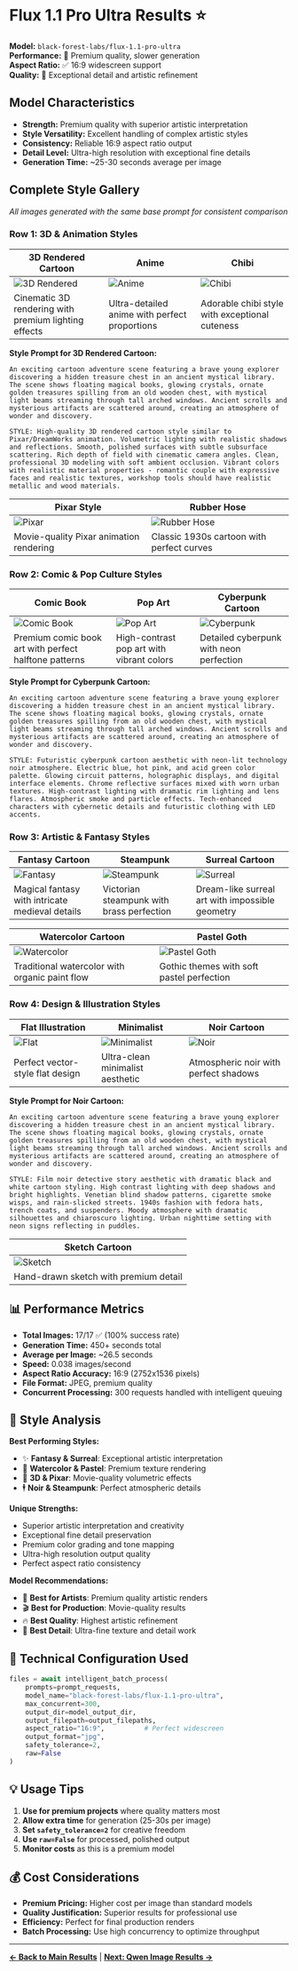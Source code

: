 # Flux 1.1 Pro Ultra Results ⭐

**Model:** `black-forest-labs/flux-1.1-pro-ultra`  
**Performance:** 🐌 Premium quality, slower generation  
**Aspect Ratio:** ✅ 16:9 widescreen support  
**Quality:** 🌟 Exceptional detail and artistic refinement  

## Model Characteristics

- **Strength:** Premium quality with superior artistic interpretation
- **Style Versatility:** Excellent handling of complex artistic styles
- **Consistency:** Reliable 16:9 aspect ratio output
- **Detail Level:** Ultra-high resolution with exceptional fine details
- **Generation Time:** ~25-30 seconds average per image

## Complete Style Gallery

*All images generated with the same base prompt for consistent comparison*

### Row 1: 3D & Animation Styles

| 3D Rendered Cartoon | Anime | Chibi |
|---------------------|-------|-------|
| ![3D Rendered](../output/pressure_test_300concurrent/flux-1.1-pro-ultra/3D_Rendered_Cartoon_flux-1.1-pro-ultra.jpg) | ![Anime](../output/pressure_test_300concurrent/flux-1.1-pro-ultra/Anime_flux-1.1-pro-ultra.jpg) | ![Chibi](../output/pressure_test_300concurrent/flux-1.1-pro-ultra/Chibi_flux-1.1-pro-ultra.jpg) |
| Cinematic 3D rendering with premium lighting effects | Ultra-detailed anime with perfect proportions | Adorable chibi style with exceptional cuteness |

**Style Prompt for 3D Rendered Cartoon:**
```
An exciting cartoon adventure scene featuring a brave young explorer discovering a hidden treasure chest in an ancient mystical library. The scene shows floating magical books, glowing crystals, ornate golden treasures spilling from an old wooden chest, with mystical light beams streaming through tall arched windows. Ancient scrolls and mysterious artifacts are scattered around, creating an atmosphere of wonder and discovery.

STYLE: High-quality 3D rendered cartoon style similar to Pixar/DreamWorks animation. Volumetric lighting with realistic shadows and reflections. Smooth, polished surfaces with subtle subsurface scattering. Rich depth of field with cinematic camera angles. Clean, professional 3D modeling with soft ambient occlusion. Vibrant colors with realistic material properties - romantic couple with expressive faces and realistic textures, workshop tools should have realistic metallic and wood materials.
```

| Pixar Style | Rubber Hose |
|-------------|-------------|
| ![Pixar](../output/pressure_test_300concurrent/flux-1.1-pro-ultra/Pixar_flux-1.1-pro-ultra.jpg) | ![Rubber Hose](../output/pressure_test_300concurrent/flux-1.1-pro-ultra/Rubber_Hose_flux-1.1-pro-ultra.jpg) |
| Movie-quality Pixar animation rendering | Classic 1930s cartoon with perfect curves |

### Row 2: Comic & Pop Culture Styles

| Comic Book | Pop Art | Cyberpunk Cartoon |
|------------|---------|-------------------|
| ![Comic Book](../output/pressure_test_300concurrent/flux-1.1-pro-ultra/Comic_Book_flux-1.1-pro-ultra.jpg) | ![Pop Art](../output/pressure_test_300concurrent/flux-1.1-pro-ultra/Pop_Art_flux-1.1-pro-ultra.jpg) | ![Cyberpunk](../output/pressure_test_300concurrent/flux-1.1-pro-ultra/Cyberpunk_Cartoon_flux-1.1-pro-ultra.jpg) |
| Premium comic book art with perfect halftone patterns | High-contrast pop art with vibrant colors | Detailed cyberpunk with neon perfection |

**Style Prompt for Cyberpunk Cartoon:**
```
An exciting cartoon adventure scene featuring a brave young explorer discovering a hidden treasure chest in an ancient mystical library. The scene shows floating magical books, glowing crystals, ornate golden treasures spilling from an old wooden chest, with mystical light beams streaming through tall arched windows. Ancient scrolls and mysterious artifacts are scattered around, creating an atmosphere of wonder and discovery.

STYLE: Futuristic cyberpunk cartoon aesthetic with neon-lit technology noir atmosphere. Electric blue, hot pink, and acid green color palette. Glowing circuit patterns, holographic displays, and digital interface elements. Chrome reflective surfaces mixed with worn urban textures. High-contrast lighting with dramatic rim lighting and lens flares. Atmospheric smoke and particle effects. Tech-enhanced characters with cybernetic details and futuristic clothing with LED accents.
```

### Row 3: Artistic & Fantasy Styles

| Fantasy Cartoon | Steampunk | Surreal Cartoon |
|-----------------|-----------|-----------------|
| ![Fantasy](../output/pressure_test_300concurrent/flux-1.1-pro-ultra/Fantasy_Cartoon_flux-1.1-pro-ultra.jpg) | ![Steampunk](../output/pressure_test_300concurrent/flux-1.1-pro-ultra/Steampunk_Cartoon_flux-1.1-pro-ultra.jpg) | ![Surreal](../output/pressure_test_300concurrent/flux-1.1-pro-ultra/Surreal_Cartoon_flux-1.1-pro-ultra.jpg) |
| Magical fantasy with intricate medieval details | Victorian steampunk with brass perfection | Dream-like surreal art with impossible geometry |

| Watercolor Cartoon | Pastel Goth |
|--------------------|-------------|
| ![Watercolor](../output/pressure_test_300concurrent/flux-1.1-pro-ultra/Watercolor_Cartoon_flux-1.1-pro-ultra.jpg) | ![Pastel Goth](../output/pressure_test_300concurrent/flux-1.1-pro-ultra/Pastel_Goth_flux-1.1-pro-ultra.jpg) |
| Traditional watercolor with organic paint flow | Gothic themes with soft pastel perfection |

### Row 4: Design & Illustration Styles

| Flat Illustration | Minimalist | Noir Cartoon |
|-------------------|------------|--------------|
| ![Flat](../output/pressure_test_300concurrent/flux-1.1-pro-ultra/Flat_Illustration_flux-1.1-pro-ultra.jpg) | ![Minimalist](../output/pressure_test_300concurrent/flux-1.1-pro-ultra/Minimalist_Cartoon_flux-1.1-pro-ultra.jpg) | ![Noir](../output/pressure_test_300concurrent/flux-1.1-pro-ultra/Noir_Cartoon_flux-1.1-pro-ultra.jpg) |
| Perfect vector-style flat design | Ultra-clean minimalist aesthetic | Atmospheric noir with perfect shadows |

**Style Prompt for Noir Cartoon:**
```
An exciting cartoon adventure scene featuring a brave young explorer discovering a hidden treasure chest in an ancient mystical library. The scene shows floating magical books, glowing crystals, ornate golden treasures spilling from an old wooden chest, with mystical light beams streaming through tall arched windows. Ancient scrolls and mysterious artifacts are scattered around, creating an atmosphere of wonder and discovery.

STYLE: Film noir detective story aesthetic with dramatic black and white cartoon styling. High contrast lighting with deep shadows and bright highlights. Venetian blind shadow patterns, cigarette smoke wisps, and rain-slicked streets. 1940s fashion with fedora hats, trench coats, and suspenders. Moody atmosphere with dramatic silhouettes and chiaroscuro lighting. Urban nighttime setting with neon signs reflecting in puddles.
```

| Sketch Cartoon |
|-----------------|
| ![Sketch](../output/pressure_test_300concurrent/flux-1.1-pro-ultra/Sketch_Cartoon_flux-1.1-pro-ultra.jpg) |
| Hand-drawn sketch with premium detail |

## 📊 Performance Metrics

- **Total Images:** 17/17 ✅ (100% success rate)
- **Generation Time:** 450+ seconds total
- **Average per Image:** ~26.5 seconds
- **Speed:** 0.038 images/second
- **Aspect Ratio Accuracy:** 16:9 (2752x1536 pixels)
- **File Format:** JPEG, premium quality
- **Concurrent Processing:** 300 requests handled with intelligent queuing

## 🎯 Style Analysis

**Best Performing Styles:**
- ✨ **Fantasy & Surreal**: Exceptional artistic interpretation
- 🎨 **Watercolor & Pastel**: Premium texture rendering
- 🌟 **3D & Pixar**: Movie-quality volumetric effects
- 🕴️ **Noir & Steampunk**: Perfect atmospheric details

**Unique Strengths:**
- Superior artistic interpretation and creativity
- Exceptional fine detail preservation
- Premium color grading and tone mapping
- Ultra-high resolution output quality
- Perfect aspect ratio consistency

**Model Recommendations:**
- 🎨 **Best for Artists**: Premium quality artistic renders
- 🎬 **Best for Production**: Movie-quality results
- 🔥 **Best Quality**: Highest artistic refinement
- 💎 **Best Detail**: Ultra-fine texture and detail work

## 🔧 Technical Configuration Used

```python
files = await intelligent_batch_process(
    prompts=prompt_requests,
    model_name="black-forest-labs/flux-1.1-pro-ultra",
    max_concurrent=300,
    output_dir=model_output_dir,
    output_filepath=output_filepaths,
    aspect_ratio="16:9",          # Perfect widescreen
    output_format="jpg",
    safety_tolerance=2,
    raw=False
)
```

## 💡 Usage Tips

1. **Use for premium projects** where quality matters most
2. **Allow extra time** for generation (25-30s per image)
3. **Set `safety_tolerance=2`** for creative freedom
4. **Use `raw=False`** for processed, polished output
5. **Monitor costs** as this is a premium model

## 💰 Cost Considerations

- **Premium Pricing:** Higher cost per image than standard models
- **Quality Justification:** Superior results for professional use
- **Efficiency:** Perfect for final production renders
- **Batch Processing:** Use high concurrency to optimize throughput

---

**[← Back to Main Results](../README.md)** | **[Next: Qwen Image Results →](./qwen-results.md)**
